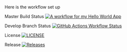 Here is the workflow set up

Master Build Status [![A workflow for my Hello World App](https://github.com/40582347/Proj1/actions/workflows/main.yml/badge.svg)](https://github.com/40582347/Proj1/actions/workflows/main.yml)

Develop Branch Status [![GitHub Actions Workflow Status](https://img.shields.io/github/release/40582347/Proj1/all.svg?style=flat-square)](https://img.shields.io/github/actions/workflow/status/40582347/Proj1/main.yml?branch=develop)

License [![LICENSE](https://img.shields.io/github/license/40582347/Proj1.svg?style=flat-square)](https://github.com/40582347/Proj1/blob/master/LICENSE)

Release [![Releases](https://img.shields.io/github/release/40582347/Proj1/all.svg?style=flat-square)](https://github.com/40582347/Proj1/releases)









